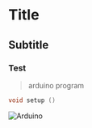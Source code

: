 # Title

## Subtitle

### Test



> arduino program

```cpp
void setup ()  

```

![Arduino](https://cdn-tienda.bricogeek.com/2827-thickbox_default/arduino-uno.jpg)


